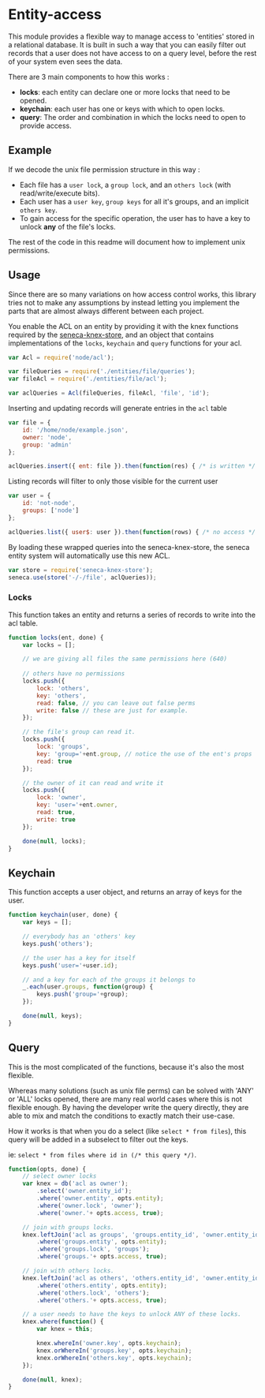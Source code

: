 # Entity-access

This module provides a flexible way to manage access to 'entities' stored
in a relational database. It is built in such a way that you can easily filter
out records that a user does not have access to on a query level, before
the rest of your system even sees the data.

There are 3 main components to how this works :

* __locks__: each entity can declare one or more locks that need to be opened.
* __keychain__: each user has one or keys with which to open locks.
* __query__: The order and combination in which the locks need to open to provide access.

## Example

If we decode the unix file permission structure in this way :

* Each file has a `user lock`, a `group lock`, and an `others lock` (with read/write/execute bits).
* Each user has a `user key`, `group keys` for all it's groups, and an implicit `others key`.
* To gain access for the specific operation, the user has to have a key to unlock __any__ of the file's locks.

The rest of the code in this readme will document how to implement unix permissions.

## Usage

Since there are so many variations on how access control works, this library
tries not to make any assumptions by instead letting you implement the parts
that are almost always different between each project.

You enable the ACL on an entity by providing it with the knex functions required by the [seneca-knex-store](https://github.com/AdrianRossouw/seneca-knex-store),
and an object that contains implementations of the `locks`, `keychain` and `query` functions for your acl.

```javascript
var Acl = require('node/acl');

var fileQueries = require('./entities/file/queries');
var fileAcl = require('./entities/file/acl');

var aclQueries = Acl(fileQueries, fileAcl, 'file', 'id');
```

Inserting and updating records will generate entries in the `acl` table

```javascript
var file = {
	id: '/home/node/example.json',
	owner: 'node',
	group: 'admin'
};

aclQueries.insert({	ent: file }).then(function(res) { /* is written */ });
```

Listing records will filter to only those visible for the current user

```javascript
var user = {
	id: 'not-node',
	groups: ['node']
};

aclQueries.list({ user$: user }).then(function(rows) { /* no access */ });
```

By loading these wrapped queries into the seneca-knex-store, the seneca entity system
will automatically use this new ACL.

```javascript
var store = require('seneca-knex-store');
seneca.use(store('-/-/file', aclQueries));
```

### Locks

This function takes an entity and returns a series of records to write into
the acl table.

```javascript
function locks(ent, done) {
	var locks = [];

	// we are giving all files the same permissions here (640)
	
	// others have no permissions
	locks.push({
		lock: 'others',
		key: 'others',
		read: false, // you can leave out false perms
		write: false // these are just for example.
	});

	// the file's group can read it.
	locks.push({
		lock: 'groups',
		key: 'group='+ent.group, // notice the use of the ent's props
		read: true
	});

	// the owner of it can read and write it
	locks.push({
		lock: 'owner',
		key: 'user='+ent.owner,
		read: true,
		write: true
	});

	done(null, locks);
}
```

## Keychain

This function accepts a user object, and returns an array of keys
for the user.

```javascript
function keychain(user, done) {
	var keys = [];

	// everybody has an 'others' key
	keys.push('others');

	// the user has a key for itself
	keys.push('user='+user.id);

	// and a key for each of the groups it belongs to
	_.each(user.groups, function(group) {
		keys.push('group='+group);
	});

	done(null, keys);
}
```

## Query

This is the most complicated of the functions, because it's also the most flexible.

Whereas many solutions (such as unix file perms) can be solved with 'ANY' or 'ALL'
locks opened, there are many real world cases where this is not flexible enough.
By having the developer write the query directly, they are able to mix and match
the conditions to exactly match their use-case.

How it works is that when you do a select (like `select * from files`), this query
will be added in a subselect to filter out the keys.

ie: `select * from files where id in (/* this query */)`.


```javascript
function(opts, done) {
	// select owner locks
	var knex = db('acl as owner');
		.select('owner.entity_id');
		.where('owner.entity', opts.entity);
		.where('owner.lock', 'owner');
		.where('owner.'+ opts.access, true);

	// join with groups locks.
	knex.leftJoin('acl as groups', 'groups.entity_id', 'owner.entity_id')
		.where('groups.entity', opts.entity);
		.where('groups.lock', 'groups');
		.where('groups.'+ opts.access, true);

	// join with others locks.
	knex.leftJoin('acl as others', 'others.entity_id', 'owner.entity_id');
		.where('others.entity', opts.entity);
		.where('others.lock', 'others');
		.where('others.'+ opts.access, true);

	// a user needs to have the keys to unlock ANY of these locks. 
	knex.where(function() {
		var knex = this;

		knex.whereIn('owner.key', opts.keychain);
		knex.orWhereIn('groups.key', opts.keychain);
		knex.orWhereIn('others.key', opts.keychain);
	});

	done(null, knex);
}
```
